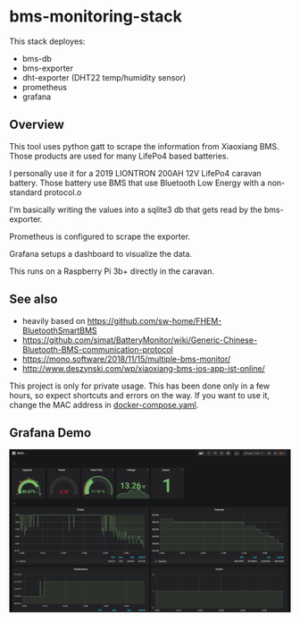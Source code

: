 # bms-monitoring-stack

This stack deployes:
  * bms-db
  * bms-exporter
  * dht-exporter (DHT22 temp/humidity sensor)
  * prometheus
  * grafana


## Overview

This tool uses python gatt to scrape the information from Xiaoxiang BMS.
Those products are used for many LifePo4 based batteries.

I personally use it for a 2019 LIONTRON 200AH 12V LifePo4 caravan battery.
Those battery use BMS that use Bluetooth Low Energy with a non-standard protocol.o

I'm basically writing the values into a sqlite3 db that gets read by the bms-exporter.

Prometheus is configured to scrape the exporter.

Grafana setups a dashboard to visualize the data.

This runs on a Raspberry Pi 3b+ directly in the caravan.

## See also
  * heavily based on https://github.com/sw-home/FHEM-BluetoothSmartBMS
  * https://github.com/simat/BatteryMonitor/wiki/Generic-Chinese-Bluetooth-BMS-communication-protocol
  * https://mono.software/2018/11/15/multiple-bms-monitor/
  * http://www.deszynski.com/wp/xiaoxiang-bms-ios-app-ist-online/


This project is only for private usage. This has been done only in a few hours, so expect shortcuts and errors on the way. If you want to use it, change the MAC address in [docker-compose.yaml](docker-compose.yaml).

## Grafana Demo

![](screenshots/grafana-dashboard.png)
